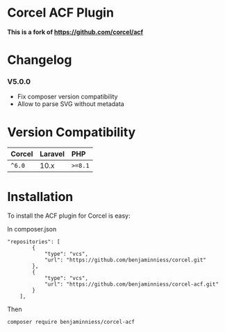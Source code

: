 # Corcel ACF Plugin

**This is a fork of https://github.com/corcel/acf**

# Changelog

### V5.0.0

- Fix composer version compatibility
- Allow to parse SVG without metadata


# Version Compatibility

 Corcel    | Laravel | PHP
:----------|:--------|:----------
 `^6.0`    | 10.x    | `>=8.1`

# Installation

To install the ACF plugin for Corcel is easy:

In composer.json
```
"repositories": [
        {
            "type": "vcs",
            "url": "https://github.com/benjaminniess/corcel.git"
        },
        {
            "type": "vcs",
            "url": "https://github.com/benjaminniess/corcel-acf.git"
        }
    ],
```
Then
```
composer require benjaminniess/corcel-acf
```
